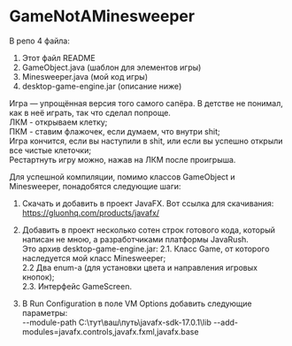 # GameNotAMinesweeper

В репо 4 файла:
1. Этот файл README
2. GameObject.java (шаблон для элементов игры)
3. Minesweeper.java (мой код игры)
4. desktop-game-engine.jar (описание ниже)

Игра — упрощённая версия того самого сапёра. В детстве не понимал, как в неё играть, так что сделал попроще.  
ЛКМ - открываем клетку;  
ПКМ - ставим флажочек, если думаем, что внутри shit;  
Игра кончится, если вы наступили в shit, или если вы успешно открыли все чистые клеточки;  
Рестартнуть игру можно, нажав на ЛКМ после проигрыша.  


Для успешной компиляции, помимо классов GameObject и Minesweeper, понадобятся следующие шаги:

1. Скачать и добавить в проект JavaFX. 
Вот ссылка для скачивания:
https://gluonhq.com/products/javafx/

2. Добавить в проект несколько сотен строк готового кода, который написан не мною, а разработчиками платформы JavaRush.   
Это архив desktop-game-engine.jar:
2.1. Класс Game, от которого наследуется мой класс Minesweeper;  
2.2 Два enum-а (для установки цвета и направления игровых кнопок);  
2.3. Интерфейс GameScreen.

3. В Run Configuration в поле VM Options добавить следующие параметры:  
--module-path C:\тут\ваш\путь\javafx-sdk-17.0.1\lib --add-modules=javafx.controls,javafx.fxml,javafx.base



